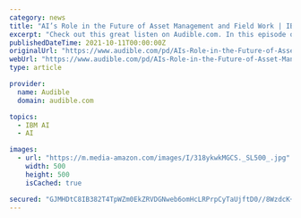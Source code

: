 ```yaml
---
category: news
title: "AI’s Role in the Future of Asset Management and Field Work | IBM's Joe Berti"
excerpt: "Check out this great listen on Audible.com. In this episode of the IoT For All Podcast, Joe Berti, Vice President of AI Applications at IBM, joins us to discuss the role of artificial intelligence in fieldwork and equipment management."
publishedDateTime: 2021-10-11T00:00:00Z
originalUrl: "https://www.audible.com/pd/AIs-Role-in-the-Future-of-Asset-Management-and-Field-Work-IBMs-Joe-Berti-Podcast/B09J6CQ1X9"
webUrl: "https://www.audible.com/pd/AIs-Role-in-the-Future-of-Asset-Management-and-Field-Work-IBMs-Joe-Berti-Podcast/B09J6CQ1X9"
type: article

provider:
  name: Audible
  domain: audible.com

topics:
  - IBM AI
  - AI

images:
  - url: "https://m.media-amazon.com/images/I/318ykwkMGCS._SL500_.jpg"
    width: 500
    height: 500
    isCached: true

secured: "GJMHDtC8IB382T4TpWZm0EkZRVDGNweb6omHcLRPrpCyTaUjftD0//8WzdcK+k6r5vydPUFkieqSOS0NDUTcRzOqhKKOBcGG5hHWo2ddw/hReOzWPeOveyzi/mQTwmIgi0qlcKgNMoklaxL97j6Em+CV3gOxS9UTy7NMk3VhPPUwAnrffx0bFnRiEQ+E1DK0lOf5HEBfDtwUjtix62+XJEGYjJjt2Kd3T9VsFa6WeDLizLtbSBvXeBvFtC42bjgeBCgTTJ1m9ec5FJe/WIkPiwlJXtjj45amXJCbIr7LyOnN/5ay8+VkSZeOEdaNsTCnZRtq+lNoH4lxb74nB/PFsrCat7Mh0ngBeCKm1dwdA90=;XKG6cMGXKDezMXkfKfAAkA=="
---
```


